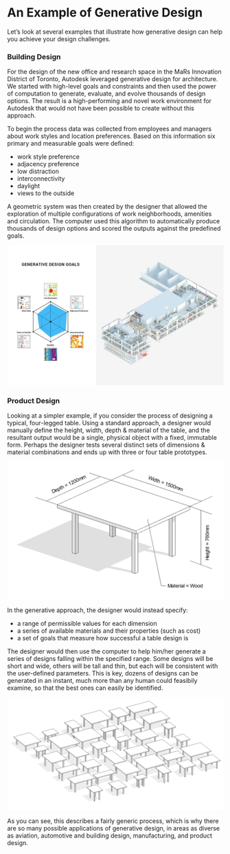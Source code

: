 # An Example of Generative Design

Let’s look at several examples that illustrate how generative design can help you achieve your design challenges.


### Building Design

For the design of the new office and research space in the MaRs Innovation District of Toronto, Autodesk leveraged generative design for architecture. We started with high-level goals and constraints and then used the power of computation to generate, evaluate, and evolve thousands of design options. The result is a high-performing and novel work environment for Autodesk that would not have been possible to create without this approach.

To begin the process data was collected from employees and managers about work styles and location preferences. Based on this information six primary and measurable goals were defined:

*	work style preference
*	adjacency preference
*	low distraction
*	interconnectivity
*	daylight
*	views to the outside

A geometric system was then created by the designer that allowed the exploration of multiple configurations of work neighborhoods, amenities and circulation. The computer used this algorithm to automatically produce thousands of design options and scored the outputs against the predefined goals. 

<img src="images/mars.jpg">


### Product Design

Looking at a simpler example, if you consider the process of designing a typical, four-legged table. Using a standard approach, a designer would manually define the height, width, depth & material of the table, and the resultant output would be a single, physical object with a fixed, immutable form. Perhaps the designer tests several distinct sets of dimensions & material combinations and ends up with three or four table prototypes.

<img src="images/table.PNG">

In the generative approach, the designer would instead specify: 

* a range of permissible values for each dimension 
* a series of available materials and their properties (such as cost) 
* a set of goals that measure how successful a table design is 

The designer would then use the computer to help him/her generate a series of designs falling within the specified range. Some designs will be short and wide, others will be tall and thin, but each will be consistent with the user-defined parameters. This is key, dozens of designs can be generated in an instant, much more than any human could feasibily examine, so that the best ones can easily be identified.

<img src="images/tables.PNG">

As you can see, this describes a fairly generic process, which is why there are so many possible applications of generative design, in areas as diverse as aviation, automotive and building design, manufacturing, and product design. 
